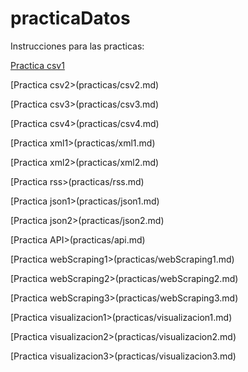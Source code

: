 # practicaDatos

Instrucciones para las practicas:

[Practica csv1](practicas/csv1.md)

[Practica csv2>(practicas/csv2.md)

[Practica csv3>(practicas/csv3.md)

[Practica csv4>(practicas/csv4.md)

[Practica xml1>(practicas/xml1.md)

[Practica xml2>(practicas/xml2.md)

[Practica rss>(practicas/rss.md)

[Practica json1>(practicas/json1.md)

[Practica json2>(practicas/json2.md)

[Practica API>(practicas/api.md)

[Practica webScraping1>(practicas/webScraping1.md)

[Practica webScraping2>(practicas/webScraping2.md)

[Practica webScraping3>(practicas/webScraping3.md)

[Practica visualizacion1>(practicas/visualizacion1.md)

[Practica visualizacion2>(practicas/visualizacion2.md)

[Practica visualizacion3>(practicas/visualizacion3.md)

